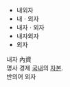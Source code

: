 - 내외자
- 내ㆍ외자
- 내자ㆍ외자
- 내자외자
- 외자


<p>
    내자 內資 
    <br>명사 경제 <u>국내</u>의 <u>자본</u>.
    <br>반의어
        외자
</p>

